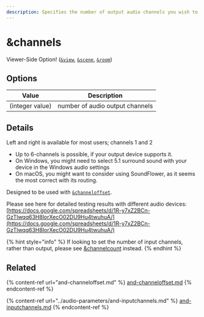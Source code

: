 ```yaml
---
description: Specifies the number of output audio channels you wish to mix up or down to
---
```


# \&channels

Viewer-Side Option! ([`&view`](view.md), [`&scene`](scene.md), [`&room`](../../general-settings/room.md))

## Options

| Value           | Description                     |
| --------------- | ------------------------------- |
| (integer value) | number of audio output channels |

## Details

Left and right is available for most users; channels 1 and 2

* Up to 6-channels is possible, if your output device supports it.
* On Windows, you might need to select 5.1 surround sound with your device in the Windows audio settings
* On macOS, you might want to consider using SoundFlower, as it seems the most correct with its routing.

Designed to be used with [`&channeloffset`](../../advanced-settings.md#channeloffset).

Please see here for detailed testing results with different audio devices: [https://docs.google.com/spreadsheets/d/1R-y7xZ2BCn-GzTlwqq63H8lorXecO02DU9Hu4twuhuA/](https://docs.google.com/spreadsheets/d/1R-y7xZ2BCn-GzTlwqq63H8lorXecO02DU9Hu4twuhuA/)



{% hint style="info" %}
If looking to set the number of input channels, rather than output, please see [\&channelcount](../audio-parameters/and-inputchannels.md) instead.
{% endhint %}

## Related

{% content-ref url="and-channeloffset.md" %}
[and-channeloffset.md](and-channeloffset.md)
{% endcontent-ref %}

{% content-ref url="../audio-parameters/and-inputchannels.md" %}
[and-inputchannels.md](../audio-parameters/and-inputchannels.md)
{% endcontent-ref %}

